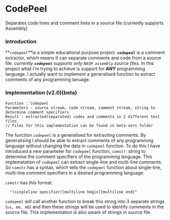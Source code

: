 # CodePeel
Separates code lines and comment lines in a source file (currently supports Assembly)

### Introduction
**`codepeel`**is a simple educational purpose project. __`codepeel`__ is a comment extractor, which means It can separate comments and code from a source file. *currently __`codepeel`__ supports only `NASM assembly` source files*. In this project what I'm trying to achieve is support for **_ANY_** programming language. I actually want to implement a generalised function to extract comments of any programming lanuage. 

### Implementation (v2.0)(beta)
```
Function : Codepeel
Parameters : source stream, code stream, comment stream, string to determine comment specifiers
Result : extracted(separated) codes and comments in 2 different text files
// Files for this implementation can be found in beta-vers folder
```
The function `codepeel` is a generalised for extracting comments. By generalising I should be able to extract comments of any programming language without changing the data in `codepeel` function. To do this I have introduced a new parameter for `codepeel` function, `comstr`: string to determine the comment specifiers of the programming language. This implemetation of `codepeel` can extract single-line and multi-line comments. So `comstr` has a syntax, which tells the `codepeel` function about single-line, multi-line comment specifiers in a desired programming language.

`comstr` has this format:  
 ```
   "(singleline specifier)[multiline begin]{multiline end}"
 ```
 `codepeel` will call another function to break this string into 3 separate strings (`ss, me, mb`) and then these strings will be used to identify comments in the source file. This implementation is also aware of strings in source file.
